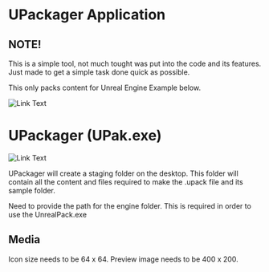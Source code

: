 # UPackager Application

## NOTE!

This is a simple tool, not much tought was put into the code and its features. Just made to get a simple task done quick as possible.

This only packs content for Unreal Engine Example below.

![Link Text](https://i.ibb.co/HrZQ4Lh/Screenshot-2024-08-06-234218.png)

# UPackager (UPak.exe)

![Link Text](https://i.ibb.co/0q05RQT/Screenshot-2024-08-06-235044.png)

UPackager will create a staging folder on the desktop. This folder will contain all the content and files required to make the .upack file and its sample folder.

Need to provide the path for the engine folder. This is required in order to use the UnrealPack.exe

## Media

Icon size needs to be 64 x 64.
Preview image needs to be 400 x 200.

